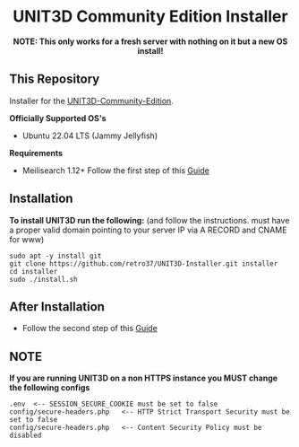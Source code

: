 <h1 align="center">UNIT3D Community Edition Installer</h1>

<p align="center"><b>NOTE: This only works for a fresh server with nothing on it but a new OS install!</b></p>

## This Repository

Installer for the [UNIT3D-Community-Edition](https://github.com/HDInnovations/UNIT3D).

**Officially Supported OS's**
- Ubuntu 22.04 LTS (Jammy Jellyfish)

**Requirements**
- Meilisearch 1.12+
  Follow the first step of this [Guide](https://github.com/retro37/UNIT3D-Community-Edition/blob/testing/docs/meilisearch_setup.md)
  

## Installation

**To install UNIT3D run the following:** (and follow the instructions. must have a proper valid domain pointing to your server IP via A RECORD and CNAME for www)
```
sudo apt -y install git
git clone https://github.com/retro37/UNIT3D-Installer.git installer
cd installer
sudo ./install.sh
```

## After Installation

- Follow the second step of this [Guide](https://github.com/retro37/UNIT3D-Community-Edition/blob/testing/docs/meilisearch_setup.md)


## NOTE
**If you are running UNIT3D on a non HTTPS instance you MUST change the following configs**
```
.env  <-- SESSION_SECURE_COOKIE must be set to false
config/secure-headers.php   <-- HTTP Strict Transport Security must be set to false
config/secure-headers.php   <-- Content Security Policy must be disabled
```
